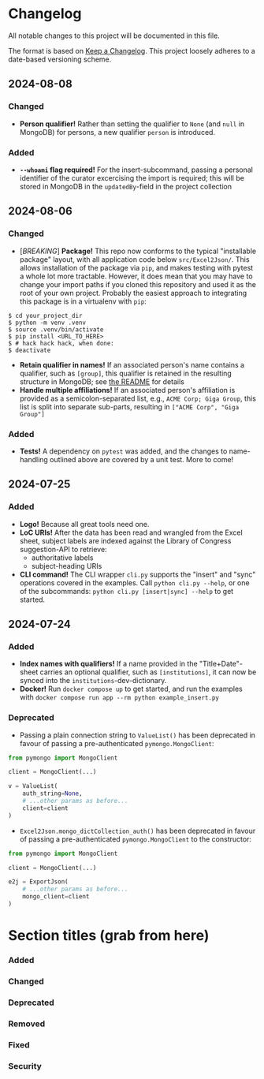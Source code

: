 # Changelog

All notable changes to this project will be documented in this file.

The format is based on [Keep a Changelog](https://keepachangelog.com/en/1.1.0/).
This project loosely adheres to a date-based versioning scheme.

## 2024-08-08

### Changed

* **Person qualifier!** Rather than setting the qualifier to `None` (and `null` in MongoDB) for persons, a new qualifier `person` is introduced.

### Added

* **`--whoami` flag required!** For the insert-subcommand, passing a personal identifier of the curator excercising the import is required; this will be stored in MongoDB in the `updatedBy`-field in the project collection 

## 2024-08-06

### Changed

* [*BREAKING*] **Package!** This repo now conforms to the typical "installable package" layout, with all application code below `src/Excel2Json/`. This allows installation of the package via `pip`, and makes testing with pytest a whole lot more tractable. However, it does mean that you may have to change your import paths if you cloned this repository and used it as the root of your own project. Probably the easiest approach to integrating this package is in a virtualenv with `pip`:

```shell
$ cd your_project_dir
$ python -m venv .venv
$ source .venv/bin/activate
$ pip install <URL_TO_HERE>
$ # hack hack hack, when done:
$ deactivate
```
* **Retain qualifier in names!** If an associated person's name contains a qualifier, such as `[group]`, this qualifier is retained in the resulting structure in MongoDB; see [the README](./README.md#name) for details
* **Handle multiple affiliations!** If an associated person's affiliation is provided as a semicolon-separated list, e.g., `ACME Corp; Giga Group`, this list is split into separate sub-parts, resulting in `["ACME Corp", "Giga Group"]`

### Added

* **Tests!** A dependency on `pytest` was added, and the changes to name-handling outlined above are covered by a unit test. More to come!

## 2024-07-25

### Added

* **Logo!** Because all great tools need one.
* **LoC URIs!** After the data has been read and wrangled from the Excel sheet, subject labels are indexed against the Library of Congress suggestion-API to retrieve:
  * authoritative labels
  * subject-heading URIs
* **CLI command!** The CLI wrapper `cli.py` supports the "insert" and "sync" operations covered in the examples. Call `python cli.py --help`, or one of the subcommands: `python cli.py [insert|sync] --help` to get started.

## 2024-07-24

### Added

* **Index names with qualifiers!** If a name provided in the "Title+Date"-sheet carries an optional qualifier, such as `[institutions]`, it can now be synced into the `institutions`-dev-dictionary. 
* **Docker!** Run `docker compose up` to get started, and run the examples with `docker compose run app --rm python example_insert.py`

### Deprecated

* Passing a plain connection string to `ValueList()` has been deprecated in favour of passing a pre-authenticated `pymongo.MongoClient`:
```python
from pymongo import MongoClient

client = MongoClient(...)

v = ValueList(
    auth_string=None,
    # ...other params as before...
    client=client
)
```

* `Excel2Json.mongo_dictCollection_auth()` has been deprecated in favour of passing a pre-authenticated `pymongo.MongoClient` to the constructor:
```python
from pymongo import MongoClient

client = MongoClient(...)

e2j = ExportJson(
    # ...other params as before...
    mongo_client=client
)
```
 
# Section titles (grab from here)
### Added
### Changed
### Deprecated
### Removed
### Fixed
### Security

    
